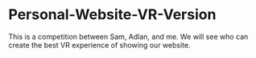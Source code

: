 # Personal-Website-VR-Version
This is a competition between Sam, Adlan, and me. We will see who can create the best VR experience of showing our website.
